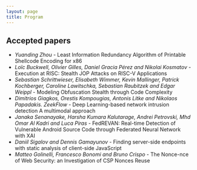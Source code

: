 ```yaml
---
layout: page
title: Program
---
```


## Accepted papers
- _Yuanding Zhou_ - Least Information Redundancy Algorithm of Printable Shellcode Encoding for x86
- _Loïc Buckwell, Olivier Gilles, Daniel Gracia Pérez and Nikolai Kosmatov_ - Execution at RISC: Stealth JOP Attacks on RISC-V Applications
- _Sebastian Schrittwieser, Elisabeth Wimmer, Kevin Mallinger, Patrick Kochberger, Caroline Lawitschka, Sebastian Raubitzek and Edgar Weippl_ - Modeling Obfuscation Stealth through Code Complexity
- _Dimitrios Giagkos, Orestis Kompougias, Antonis Litke and Nikolaos Papadakis. ZeekFlow_ - Deep Learning-based network intrusion detection A multimodal approach
- _Janaka Senanayake, Harsha Kumara Kalutarage, Andrei Petrovski, Mhd Omar Al Kadri and Luca Piras_ - FedREVAN: Real-time Detection of Vulnerable Android Source Code through Federated Neural Network with XAI
- _Daniil Sigalov and Dennis Gamayunov_ - Finding server-side endpoints with static analysis of client-side JavaScript
- _Matteo Golinelli, Francesco Bonomi and Bruno Crispo_ - The Nonce-nce of Web Security: an Investigation of CSP Nonces Reuse


